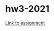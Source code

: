 # hw3-2021

<a href="https://nortegag.github.io/homework3-2021/simple-grid.html"> Link to assignment </a>
